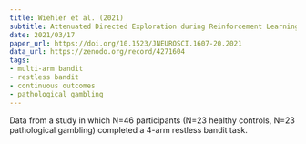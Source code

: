 ```yaml
---
title: Wiehler et al. (2021)
subtitle: Attenuated Directed Exploration during Reinforcement Learning in Gambling Disorder
date: 2021/03/17
paper_url: https://doi.org/10.1523/JNEUROSCI.1607-20.2021
data_url: https://zenodo.org/record/4271604
tags:
- multi-arm bandit
- restless bandit
- continuous outcomes
- pathological gambling
---
```


Data from a study in which N=46 participants (N=23 healthy controls, N=23 pathological gambling) completed a 4-arm restless bandit task.
